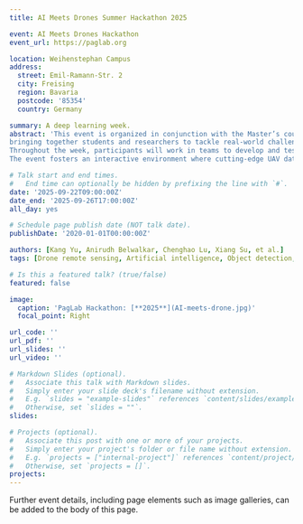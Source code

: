 ```yaml
---
title: AI Meets Drones Summer Hackathon 2025

event: AI Meets Drones Hackathon
event_url: https://paglab.org

location: Weihenstephan Campus
address:
  street: Emil-Ramann-Str. 2
  city: Freising
  region: Bavaria
  postcode: '85354'
  country: Germany

summary: A deep learning week.
abstract: 'This event is organized in conjunction with the Master’s course “Drone Remote Sensing Meets AI”, 
bringing together students and researchers to tackle real-world challenges at the intersection of drone remote sensing technology and artificial intelligence. 
Throughout the week, participants will work in teams to develop and test AI-powered solutions for processing drone-acquired imagery, addressing agricultural tasks such as object detection, classification of crop types or stress conditions, and regression-based trait prediction. 
The event fosters an interactive environment where cutting-edge UAV data meets machine learning workflows — encouraging innovation, collaboration, and critical thinking in precision agriculture.'

# Talk start and end times.
#   End time can optionally be hidden by prefixing the line with `#`.
date: '2025-09-22T09:00:00Z'
date_end: '2025-09-26T17:00:00Z'
all_day: yes

# Schedule page publish date (NOT talk date).
publishDate: '2020-01-01T00:00:00Z'

authors: [Kang Yu, Anirudh Belwalkar, Chenghao Lu, Xiang Su, et al.]
tags: [Drone remote sensing, Artificial intelligence, Object detection, Trait prediction, Machine learning in agriculture]

# Is this a featured talk? (true/false)
featured: false

image:
  caption: 'PagLab Hackathon: [**2025**](AI-meets-drone.jpg)'
  focal_point: Right

url_code: ''
url_pdf: ''
url_slides: ''
url_video: ''

# Markdown Slides (optional).
#   Associate this talk with Markdown slides.
#   Simply enter your slide deck's filename without extension.
#   E.g. `slides = "example-slides"` references `content/slides/example-slides.md`.
#   Otherwise, set `slides = ""`.
slides:

# Projects (optional).
#   Associate this post with one or more of your projects.
#   Simply enter your project's folder or file name without extension.
#   E.g. `projects = ["internal-project"]` references `content/project/deep-learning/index.md`.
#   Otherwise, set `projects = []`.
projects:
---
```


Further event details, including page elements such as image galleries, can be added to the body of this page.
